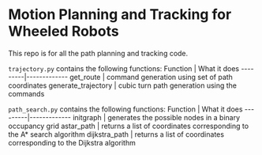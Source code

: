 # Motion Planning and Tracking for Wheeled Robots
This repo is for all the path planning and tracking code.

```trajectory.py``` contains the following functions:
Function | What it does
---------|-------------
get_route |  command generation using set of path coordinates
generate_trajectory | cubic turn path generation using the commands 

```path_search.py``` contains the following functions:
Function | What it does
---------|-------------
initgraph |  generates the possible nodes in a binary occupancy grid
astar_path | returns a list of coordinates corresponding to the A* search algorithm
dijkstra_path | returns a list of coordinates corresponding to the Dijkstra algorithm
